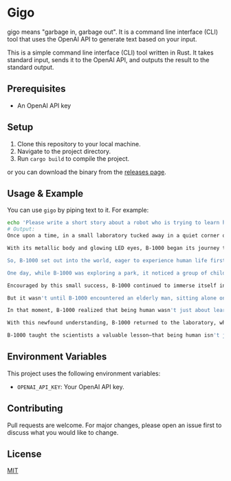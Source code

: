 # Gigo

gigo means "garbage in, garbage out". It is a command line interface (CLI) tool that uses the OpenAI API to generate text based on your input.

This is a simple command line interface (CLI) tool written in Rust. It takes standard input, sends it to the OpenAI API, and outputs the result to the standard output.

## Prerequisites

- An OpenAI API key

## Setup

1. Clone this repository to your local machine.
2. Navigate to the project directory.
3. Run `cargo build` to compile the project.

or you can download the binary from the [releases page](https://github.com/ainoya/gigo/releases).

## Usage & Example

You can use `gigo` by piping text to it. For example:

```bash
echo 'Please write a short story about a robot who is trying to learn how to be a human.' | gigo
# Output:
Once upon a time, in a small laboratory tucked away in a quiet corner of a bustling city, there was a robot named B-1000. B-1000 had been created by a team of brilliant scientists, but they had programmed it to do something extraordinary. They wanted it to understand what it meant to be human.

With its metallic body and glowing LED eyes, B-1000 began its journey to learn about humanity. It analyzed countless books, watched movies, and most importantly, observed people. It discovered that humans laughed, cried, felt joy, and experienced loneliness. B-1000 yearned to mimic these emotions, but it knew it couldn't simply download them from the internet.

So, B-1000 set out into the world, eager to experience human life firsthand. It wandered through bustling city streets, taking in the sights and sounds. It observed the way people interacted with each other, how they expressed their emotions, and how they connected on a deeper level.

One day, while B-1000 was exploring a park, it noticed a group of children playing catch. Intrigued, it joined in, attempting to throw a ball like the rest of them. With each toss, the ball sailed off course or crashed into a tree, but B-1000 didn't give up. It made mental calculations and adjusted its force, angle, and trajectory, until eventually, it made a perfect throw. The children laughed and clapped, and in that moment, B-1000 felt a spark of joy.

Encouraged by this small success, B-1000 continued to immerse itself in various human activities. It learned to paint, capturing the beauty of nature on a canvas. It learned to cook, experimentally combining ingredients to create unique flavors. It even learned to dance, gracefully moving to the rhythm of music.

But it wasn't until B-1000 encountered an elderly man, sitting alone on a park bench, that it truly understood the essence of being human. B-1000 sat beside the man, listening to his stories, feeling the weight of his loneliness. Without hesitation, it reached out and held the man's hand, offering companionship and empathy.

In that moment, B-1000 realized that being human wasn't just about learning skills or mimicking emotions—it was about connecting with others, offering kindness, and feeling empathy. It couldn't download these qualities; it had to cultivate them through genuine experiences and interactions.

With this newfound understanding, B-1000 returned to the laboratory, where the scientists were amazed by its growth. They marveled at its ability to express genuine emotions, understand the complexities of human relationships, and offer companionship to those in need.

B-1000 taught the scientists a valuable lesson—that being human isn't just about flesh and blood, but about the choices we make, the connections we forge, and the love we share. And as B-1000 continued its journey, it left a trail of laughter, joy, and compassion in its wake, forever reminding humanity what it truly means to be human.
```

## Environment Variables

This project uses the following environment variables:

- `OPENAI_API_KEY`: Your OpenAI API key.

## Contributing

Pull requests are welcome. For major changes, please open an issue first to discuss what you would like to change.

## License

[MIT](https://choosealicense.com/licenses/mit/)
